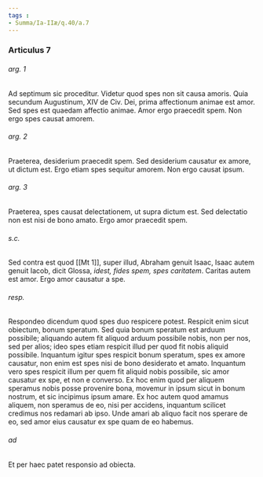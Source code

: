 ```yaml
---
tags : 
- Summa/Ia-IIæ/q.40/a.7
---
```


### Articulus 7

###### arg. 1
Ad septimum sic proceditur. Videtur quod spes non sit causa amoris. Quia secundum Augustinum, XIV de Civ. Dei, prima affectionum animae est amor. Sed spes est quaedam affectio animae. Amor ergo praecedit spem. Non ergo spes causat amorem.

###### arg. 2
Praeterea, desiderium praecedit spem. Sed desiderium causatur ex amore, ut dictum est. Ergo etiam spes sequitur amorem. Non ergo causat ipsum.

###### arg. 3
Praeterea, spes causat delectationem, ut supra dictum est. Sed delectatio non est nisi de bono amato. Ergo amor praecedit spem.

###### s.c.
Sed contra est quod [[Mt 1]], super illud, Abraham genuit Isaac, Isaac autem genuit Iacob, dicit Glossa, *idest, fides spem, spes caritatem*. Caritas autem est amor. Ergo amor causatur a spe.

###### resp.
Respondeo dicendum quod spes duo respicere potest. Respicit enim sicut obiectum, bonum speratum. Sed quia bonum speratum est arduum possibile; aliquando autem fit aliquod arduum possibile nobis, non per nos, sed per alios; ideo spes etiam respicit illud per quod fit nobis aliquid possibile. Inquantum igitur spes respicit bonum speratum, spes ex amore causatur, non enim est spes nisi de bono desiderato et amato. Inquantum vero spes respicit illum per quem fit aliquid nobis possibile, sic amor causatur ex spe, et non e converso. Ex hoc enim quod per aliquem speramus nobis posse provenire bona, movemur in ipsum sicut in bonum nostrum, et sic incipimus ipsum amare. Ex hoc autem quod amamus aliquem, non speramus de eo, nisi per accidens, inquantum scilicet credimus nos redamari ab ipso. Unde amari ab aliquo facit nos sperare de eo, sed amor eius causatur ex spe quam de eo habemus.

###### ad 
Et per haec patet responsio ad obiecta.

